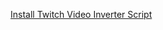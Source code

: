[Install Twitch Video Inverter Script](https://username.github.io/repository-name/twitch-title-checker.user.js)

